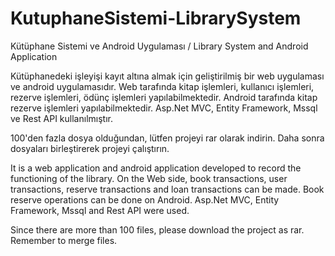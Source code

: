 # KutuphaneSistemi-LibrarySystem
Kütüphane Sistemi ve Android Uygulaması / Library System and Android Application

Kütüphanedeki işleyişi kayıt altına almak için geliştirilmiş bir web uygulaması ve android uygulamasıdır. Web tarafında kitap işlemleri, kullanıcı işlemleri, rezerve işlemleri, ödünç işlemleri yapılabilmektedir. Android tarafında kitap rezerve işlemleri yapılabilmektedir. Asp.Net MVC, Entity Framework, Mssql ve Rest API kullanılmıştır. 

100'den fazla dosya olduğundan, lütfen projeyi rar olarak indirin. Daha sonra dosyaları birleştirerek projeyi çalıştırın.

It is a web application and android application developed to record the functioning of the library. On the Web side, book transactions, user transactions, reserve transactions and loan transactions can be made. Book reserve operations can be done on Android. Asp.Net MVC, Entity Framework, Mssql and Rest API were used.

Since there are more than 100 files, please download the project as rar. Remember to merge files.

